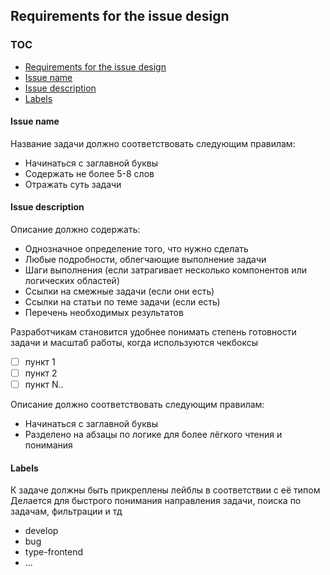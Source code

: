 ## Requirements for the issue design

### TOC
- [Requirements for the issue design](#requirements-for-the-issue-design)
 - [Issue name](#issue-name)
 - [Issue description](#issue-description)
 - [Labels](#labels)

#### Issue name

Название задачи должно соответствовать следующим правилам:
 - Начинаться с заглавной буквы
 - Содержать не более 5-8 слов
 - Отражать суть задачи

#### Issue description

Описание должно содержать:
 - Однозначное определение того, что нужно сделать
 - Любые подробности, облегчающие выполнение задачи
 - Шаги выполнения (если затрагивает несколько компонентов или логических областей)
 - Ссылки на смежные задачи (если они есть)
 - Ссылки на статьи по теме задачи (если есть)
 - Перечень необходимых результатов

Разработчикам становится удобнее понимать степень готовности задачи и масштаб работы, когда используются чекбоксы
 - [ ] пункт 1
 - [ ] пункт 2
 - [ ] пункт N..

Описание должно соответствовать следующим правилам:
 - Начинаться с заглавной буквы
 - Разделено на абзацы по логике для более лёгкого чтения и понимания

#### Labels

К задаче должны быть прикреплены лейблы в соответствии с её типом
Делается для быстрого понимания направления задачи, поиска по задачам, фильтрации и тд
 
 - develop
 - bug
 - type-frontend
 - ...
